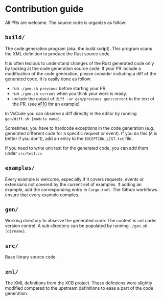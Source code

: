 # Contribution guide

All PRs are welcome.
The source code is organize as follow:

## `build/`

The code generation program (aka. the build script).
This program scans the XML definition to produce the Rust source code.

It is often tedious to understand changes of the Rust generated code only by looking at the code generation source code.
If your PR include a modification of the code generation, please consider including a diff of the generated code.
It is easily done as follow:
 - run `./gen.sh previous` before starting your PR
 - run `./gen.sh current` when you think your work is ready.
 - include the output of `diff -ur gen/previous gen/current` in the text of the PR.
    (see [#110](https://github.com/rust-x-bindings/rust-xcb/pull/110) for an example)

In VsCode you can observe a diff directly in the editor by running `gen/diff.sh [module name]`.

Sometimes, you have to hardcode exceptions in the code generation (e.g. generated different code for a specific request or event).
If you do this (it is better if you don't), add an entry to the `EXCEPTION_LIST.txt` file.

If you need to write unit test for the generated code, you can add them under `src/test.rs`

## `examples/`

Every example is welcome, especially if it covers requests, events or extensions not covered by the current set of examples.
If adding an example, add the corresponding entry in `Cargo.toml`.
The Github workflows ensure that every example compiles.

## `gen/`

Working directory to observe the generated code. The content is not under version control. A sub-directory can be populated by running `./gen.sh [dirname]`.

## `src/`

Base library source code.

## `xml/`

The XML definitions from the XCB project.
These defintions were slightly modified compared to the upstream definitions to ease a part of the code generation.
